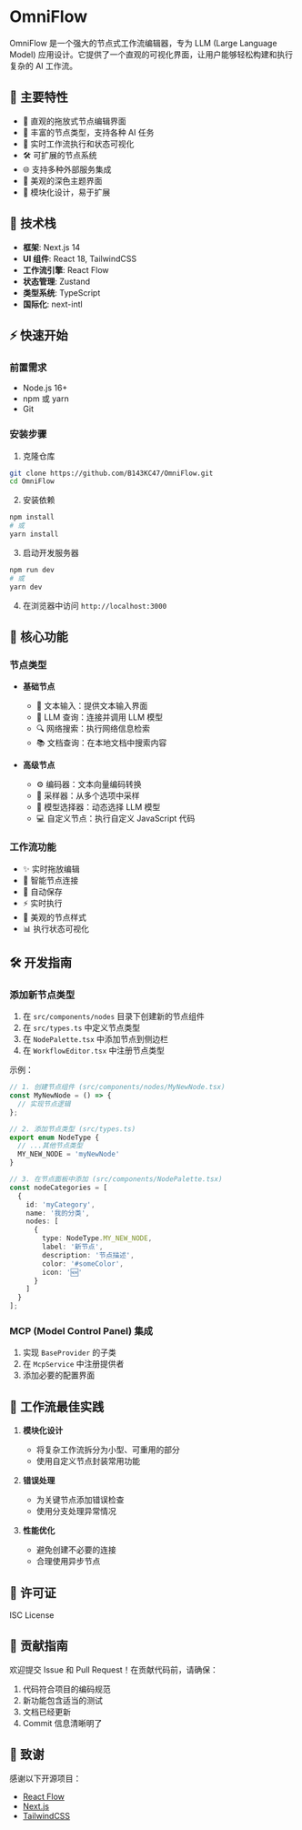 # OmniFlow

OmniFlow 是一个强大的节点式工作流编辑器，专为 LLM (Large Language Model) 应用设计。它提供了一个直观的可视化界面，让用户能够轻松构建和执行复杂的 AI 工作流。





## 🌟 主要特性

- 📝 直观的拖放式节点编辑界面
- 🤖 丰富的节点类型，支持各种 AI 任务
- 🔄 实时工作流执行和状态可视化
- 🛠️ 可扩展的节点系统
- 🌐 支持多种外部服务集成
- 🎨 美观的深色主题界面
- 🔌 模块化设计，易于扩展

## 🔧 技术栈

- **框架**: Next.js 14
- **UI 组件**: React 18, TailwindCSS
- **工作流引擎**: React Flow
- **状态管理**: Zustand
- **类型系统**: TypeScript
- **国际化**: next-intl

## ⚡️ 快速开始

### 前置需求

- Node.js 16+
- npm 或 yarn
- Git

### 安装步骤

1. 克隆仓库

```bash
git clone https://github.com/B143KC47/OmniFlow.git
cd OmniFlow
```

2. 安装依赖

```bash
npm install
# 或
yarn install
```

3. 启动开发服务器

```bash
npm run dev
# 或
yarn dev
```

4. 在浏览器中访问 `http://localhost:3000`

## 🎯 核心功能

### 节点类型

- **基础节点**
  - 📝 文本输入：提供文本输入界面
  - 🤖 LLM 查询：连接并调用 LLM 模型
  - 🔍 网络搜索：执行网络信息检索
  - 📚 文档查询：在本地文档中搜索内容

- **高级节点**
  - ⚙️ 编码器：文本向量编码转换
  - 🎲 采样器：从多个选项中采样
  - 🔧 模型选择器：动态选择 LLM 模型
  - 💻 自定义节点：执行自定义 JavaScript 代码

### 工作流功能

- ✨ 实时拖放编辑
- 🔗 智能节点连接
- 💾 自动保存
- ⚡ 实时执行
- 🎨 美观的节点样式
- 📊 执行状态可视化

## 🛠️ 开发指南

### 添加新节点类型

1. 在 `src/components/nodes` 目录下创建新的节点组件
2. 在 `src/types.ts` 中定义节点类型
3. 在 `NodePalette.tsx` 中添加节点到侧边栏
4. 在 `WorkflowEditor.tsx` 中注册节点类型

示例：
```typescript
// 1. 创建节点组件 (src/components/nodes/MyNewNode.tsx)
const MyNewNode = () => {
  // 实现节点逻辑
};

// 2. 添加节点类型 (src/types.ts)
export enum NodeType {
  // ...其他节点类型
  MY_NEW_NODE = 'myNewNode'
}

// 3. 在节点面板中添加 (src/components/NodePalette.tsx)
const nodeCategories = [
  {
    id: 'myCategory',
    name: '我的分类',
    nodes: [
      {
        type: NodeType.MY_NEW_NODE,
        label: '新节点',
        description: '节点描述',
        color: '#someColor',
        icon: '🆕'
      }
    ]
  }
];
```

### MCP (Model Control Panel) 集成

1. 实现 `BaseProvider` 的子类
2. 在 `McpService` 中注册提供者
3. 添加必要的配置界面

## 📝 工作流最佳实践

1. **模块化设计**
   - 将复杂工作流拆分为小型、可重用的部分
   - 使用自定义节点封装常用功能

2. **错误处理**
   - 为关键节点添加错误检查
   - 使用分支处理异常情况

3. **性能优化**
   - 避免创建不必要的连接
   - 合理使用异步节点

## 📜 许可证

ISC License

## 🤝 贡献指南

欢迎提交 Issue 和 Pull Request！在贡献代码前，请确保：

1. 代码符合项目的编码规范
2. 新功能包含适当的测试
3. 文档已经更新
4. Commit 信息清晰明了

## 🙏 致谢

感谢以下开源项目：

- [React Flow](https://reactflow.dev/)
- [Next.js](https://nextjs.org/)
- [TailwindCSS](https://tailwindcss.com/)